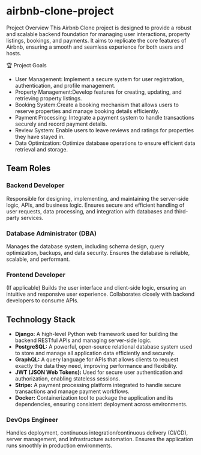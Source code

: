 # airbnb-clone-project

 Project Overview
This Airbnb Clone project is designed to provide a robust and scalable backend foundation for managing user interactions, property listings, bookings, and payments. It aims to replicate the core features of Airbnb, ensuring a smooth and seamless experience for both users and hosts.

🏆 Project Goals
- User Management: Implement a secure system for user registration, authentication, and profile management.  
- Property Management:Develop features for creating, updating, and retrieving property listings.  
- Booking System:Create a booking mechanism that allows users to reserve properties and manage booking details efficiently.  
- Payment Processing: Integrate a payment system to handle transactions securely and record payment details.  
- Review System: Enable users to leave reviews and ratings for properties they have stayed in.  
- Data Optimization: Optimize database operations to ensure efficient data retrieval and storage.
## Team Roles

### Backend Developer  
Responsible for designing, implementing, and maintaining the server-side logic, APIs, and business logic. Ensures secure and efficient handling of user requests, data processing, and integration with databases and third-party services.

### Database Administrator (DBA)  
Manages the database system, including schema design, query optimization, backups, and data security. Ensures the database is reliable, scalable, and performant.

### Frontend Developer  
(If applicable) Builds the user interface and client-side logic, ensuring an intuitive and responsive user experience. Collaborates closely with backend developers to consume APIs.

## Technology Stack

- **Django:** A high-level Python web framework used for building the backend RESTful APIs and managing server-side logic.
- **PostgreSQL:** A powerful, open-source relational database system used to store and manage all application data efficiently and securely.
- **GraphQL:** A query language for APIs that allows clients to request exactly the data they need, improving performance and flexibility.
- **JWT (JSON Web Tokens):** Used for secure user authentication and authorization, enabling stateless sessions.
- **Stripe:** A payment processing platform integrated to handle secure transactions and manage payment workflows.
- **Docker:** Containerization tool to package the application and its dependencies, ensuring consistent deployment across environments.



### DevOps Engineer  
Handles deployment, continuous integration/continuous delivery (CI/CD), server management, and infrastructure automation. Ensures the application runs smoothly in production environments.



